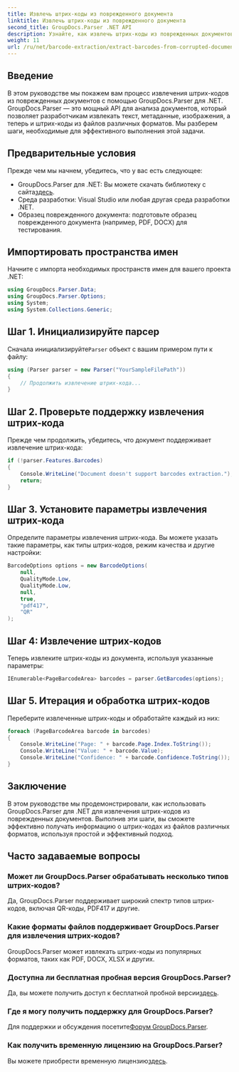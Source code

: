 ```yaml
---
title: Извлечь штрих-коды из поврежденного документа
linktitle: Извлечь штрих-коды из поврежденного документа
second_title: GroupDocs.Parser .NET API
description: Узнайте, как извлечь штрих-коды из поврежденных документов с помощью GroupDocs.Parser для .NET. Подробное руководство с пошаговыми инструкциями.
weight: 11
url: /ru/net/barcode-extraction/extract-barcodes-from-corrupted-document/
---
```

## Введение
В этом руководстве мы покажем вам процесс извлечения штрих-кодов из поврежденных документов с помощью GroupDocs.Parser для .NET. GroupDocs.Parser — это мощный API для анализа документов, который позволяет разработчикам извлекать текст, метаданные, изображения, а теперь и штрих-коды из файлов различных форматов. Мы разберем шаги, необходимые для эффективного выполнения этой задачи.
## Предварительные условия
Прежде чем мы начнем, убедитесь, что у вас есть следующее:
-  GroupDocs.Parser для .NET: Вы можете скачать библиотеку с сайта[здесь](https://releases.groupdocs.com/parser/net/).
- Среда разработки: Visual Studio или любая другая среда разработки .NET.
- Образец поврежденного документа: подготовьте образец поврежденного документа (например, PDF, DOCX) для тестирования.

## Импортировать пространства имен
Начните с импорта необходимых пространств имен для вашего проекта .NET:
```csharp
using GroupDocs.Parser.Data;
using GroupDocs.Parser.Options;
using System;
using System.Collections.Generic;
```
## Шаг 1. Инициализируйте парсер
 Сначала инициализируйте`Parser` объект с вашим примером пути к файлу:
```csharp
using (Parser parser = new Parser("YourSampleFilePath"))
{
    // Продолжить извлечение штрих-кода...
}
```
## Шаг 2. Проверьте поддержку извлечения штрих-кода
Прежде чем продолжить, убедитесь, что документ поддерживает извлечение штрих-кода:
```csharp
if (!parser.Features.Barcodes)
{
    Console.WriteLine("Document doesn't support barcodes extraction.");
    return;
}
```
## Шаг 3. Установите параметры извлечения штрих-кода
Определите параметры извлечения штрих-кода. Вы можете указать такие параметры, как типы штрих-кодов, режим качества и другие настройки:
```csharp
BarcodeOptions options = new BarcodeOptions(
    null,
    QualityMode.Low,
    QualityMode.Low,
    null,
    true,
    "pdf417",
    "QR"
);
```
## Шаг 4: Извлечение штрих-кодов
Теперь извлеките штрих-коды из документа, используя указанные параметры:
```csharp
IEnumerable<PageBarcodeArea> barcodes = parser.GetBarcodes(options);
```
## Шаг 5. Итерация и обработка штрих-кодов
Переберите извлеченные штрих-коды и обработайте каждый из них:
```csharp
foreach (PageBarcodeArea barcode in barcodes)
{
    Console.WriteLine("Page: " + barcode.Page.Index.ToString());
    Console.WriteLine("Value: " + barcode.Value);
    Console.WriteLine("Confidence: " + barcode.Confidence.ToString());
}
```

## Заключение
В этом руководстве мы продемонстрировали, как использовать GroupDocs.Parser для .NET для извлечения штрих-кодов из поврежденных документов. Выполнив эти шаги, вы сможете эффективно получать информацию о штрих-кодах из файлов различных форматов, используя простой и эффективный подход.

## Часто задаваемые вопросы
### Может ли GroupDocs.Parser обрабатывать несколько типов штрих-кодов?
Да, GroupDocs.Parser поддерживает широкий спектр типов штрих-кодов, включая QR-коды, PDF417 и другие.
### Какие форматы файлов поддерживает GroupDocs.Parser для извлечения штрих-кодов?
GroupDocs.Parser может извлекать штрих-коды из популярных форматов, таких как PDF, DOCX, XLSX и других.
### Доступна ли бесплатная пробная версия GroupDocs.Parser?
 Да, вы можете получить доступ к бесплатной пробной версии[здесь](https://releases.groupdocs.com/).
### Где я могу получить поддержку для GroupDocs.Parser?
 Для поддержки и обсуждения посетите[Форум GroupDocs.Parser](https://forum.groupdocs.com/c/parser/17).
### Как получить временную лицензию на GroupDocs.Parser?
 Вы можете приобрести временную лицензию[здесь](https://purchase.groupdocs.com/temporary-license/).